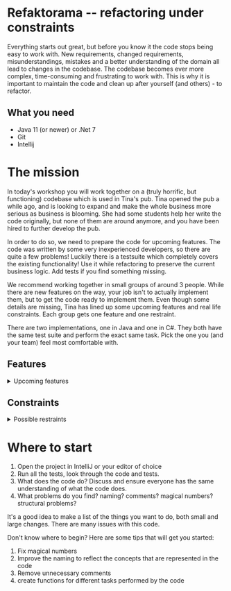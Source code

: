 # Refaktorama -- refactoring under constraints

Everything starts out great, but before you know it the code stops being easy to work with.
New requirements, changed requirements, misunderstandings, mistakes and a better understanding of the domain all lead 
to changes in the codebase.
The codebase becomes ever more complex, time-consuming and frustrating to work with.
This is why it is important to maintain the code and clean up after yourself (and others) - to refactor.


## What you need
- Java 11 (or newer) or .Net 7
- Git
- Intellij


# The mission

In today's workshop you will work together on a (truly horrific, but functioning) codebase which is used in Tina's pub. 
Tina opened the pub a while ago, and is looking to expand and make the whole business more serious as business is blooming.
She had some students help her write the code originally, but none of them are around anymore, and you have been hired to 
further develop the pub. 

In order to do so, we need to prepare the code for upcoming features. The code was written by some very inexperienced developers, 
so there are quite a few problems! Luckily there is a testsuite which completely covers the existing functionality! Use it while refactoring
to preserve the current business logic. Add tests if you find something missing.

We recommend working together in small groups of around 3 people. While there are new features on the way, your job 
isn't to actually implement them, but to get the code ready to implement them. Even though some details are missing, 
Tina has lined up some upcoming features and real life constraints. Each group gets one feature and one restraint. 

There are two implementations, one in Java and one in C#. They both have the same test suite and perform the exact same task. 
Pick the one you (and your team) feel most comfortable with. 


## Features
<details>
<summary>
Upcoming features
</summary>

### 1. Adjustable menu
Tina is getting a new beverage supplier and will be creating a whole new drinks menu. The only thing she knows already is 
that the code needs to accommodate not only a new menu, but frequently changing menus. Your job is to refactor to allow 
for this. 


### 2. Offer food
To attract more people to the bar Tina has decided to serve food. Refactor the code to accomodate this change. 


### 3. Add tips
The customers in the pub are happy with the service, and would like to tip the staff. Prepare the code so that 
it's easy to get going with tips. This will require an API change. 


### 4. Flexible discount system
Tina wants to have a better system for discounts, even though she doesn't have the list of new discounts just yet. 
Prepare the code for a more flexible discount system. 


### 5. Special orders
There have been customers that want to customize their drink orders, but the bartender was no way 
to register these orders. Tina has agreed that the price of the drink will always be the sum of the ingredients.
Prepare the code for special orders. This requires an API change.


### 6. Receipts
Customers sometimes want receipts for billing purposes, and Tina wants to have business events in the pub. 
Refactor so that receipts can be implemented. 

</details>


## Constraints
<details>
<summary>
Possible restraints
</summary>

### 1. None
Redesign as you wish, change or expand the API to suit your needs.  

### 2. Fixed API (partial)
The signature (parameters and return type) of the method computeCost cannot change.
It is in use by another system that will break if this is changed.

### 3. Finish in 2 hours (severe)
Finish completely in 2 hours, as the pub opens in 2 hours, and the system needs to be working! 

</details>

# Where to start
1. Open the project in IntelliJ or your editor of choice
2. Run all the tests, look through the code and tests.
3. What does the code do? Discuss and ensure everyone has the same understanding of what the code does.
4. What problems do you find? naming? comments? magical numbers? structural problems?

It's a good idea to make a list of the things you want to do, both small and large changes. There are many issues with this code. 

Don't know where to begin? Here are some tips that will get you started:
1. Fix magical numbers
2. Improve the naming to reflect the concepts that are represented in the code
3. Remove unnecessary comments
4. create functions for different tasks performed by the code
